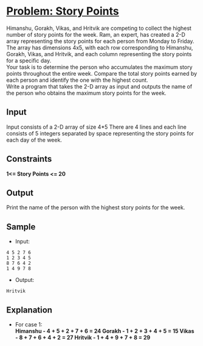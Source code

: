 # [Problem: Story Points](https://my.newtonschool.co/playground/code/r0exmxxrcg8g)

Himanshu, Gorakh, Vikas, and Hritvik are competing to collect the highest number of story points for the week. Ram, an expert, has created a 2-D array representing the story points for each person from Monday to Friday. The array has dimensions 4x5, with each row corresponding to Himanshu, Gorakh, Vikas, and Hritvik, and each column representing the story points for a specific day.
<br>
Your task is to determine the person who accumulates the maximum story points throughout the entire week. Compare the total story points earned by each person and identify the one with the highest count.
<br>
Write a program that takes the 2-D array as input and outputs the name of the person who obtains the maximum story points for the week.

## Input

Input consists of a 2-D array of size 4*5
There are 4 lines and each line consists of 5 integers separated by space representing the story points for each day of the week.

## Constraints

**1<= Story Points <= 20**

## Output

Print the name of the person with the highest story points for the week.

## Sample

- Input:
```
4 5 2 7 6
1 2 3 4 5
8 7 6 4 2
1 4 9 7 8
```

- Output:
```
Hritvik
```

## Explanation

- For case 1: <br> **Himanshu - 4 + 5 + 2 + 7 + 6 = 24
Gorakh - 1 + 2 + 3 + 4 + 5 = 15
Vikas - 8 + 7 + 6 + 4 + 2 = 27
Hritvik - 1 + 4 + 9 + 7 + 8 = 29**
